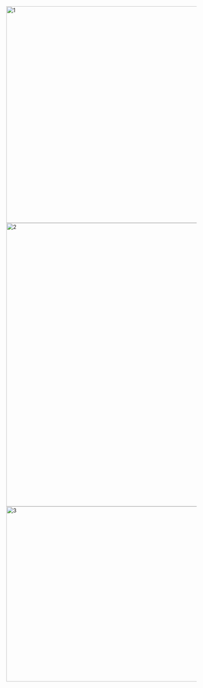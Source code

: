 <img width="1919" height="574" alt="1" src="https://github.com/user-attachments/assets/8d0bb9c9-ce06-41cc-9047-5de907855ba0" />
<img width="1919" height="751" alt="2" src="https://github.com/user-attachments/assets/2201e5c3-5a52-45da-8e8f-e7aadedb1219" />
<img width="1920" height="464" alt="3" src="https://github.com/user-attachments/assets/a74b8984-ae76-43e0-b56f-81d2b170869f" />
